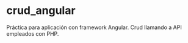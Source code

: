 # crud_angular
Práctica para aplicación con framework Angular.
Crud llamando a API empleados con PHP.

